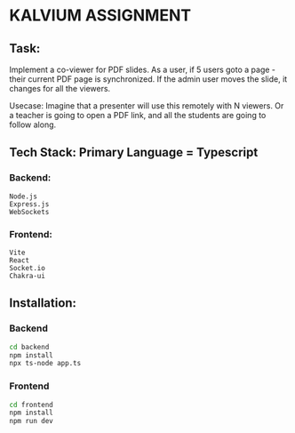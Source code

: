 # KALVIUM ASSIGNMENT

## Task:

Implement a co-viewer for PDF slides. As a user, if 5 users goto a page - their current PDF page is synchronized. If the admin user moves the slide, it changes for all the viewers.

Usecase: Imagine that a presenter will use this remotely with N viewers. Or a teacher is going to open a PDF link, and all the students are going to follow along.

## Tech Stack: Primary Language = Typescript

### Backend:

```
Node.js
Express.js
WebSockets
```

### Frontend:

```
Vite
React
Socket.io
Chakra-ui
```

## Installation:

### Backend

```bash
cd backend
npm install
npx ts-node app.ts
```

### Frontend

```bash
cd frontend
npm install
npm run dev
```
